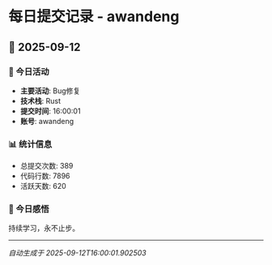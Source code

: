 # 每日提交记录 - awandeng

## 📅 2025-09-12

### 🎯 今日活动
- **主要活动**: Bug修复
- **技术栈**: Rust
- **提交时间**: 16:00:01
- **账号**: awandeng

### 📊 统计信息
- 总提交次数: 389
- 代码行数: 7896
- 活跃天数: 620

### 💭 今日感悟
持续学习，永不止步。

---
*自动生成于 2025-09-12T16:00:01.902503*
